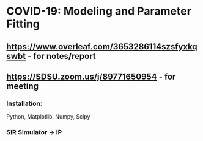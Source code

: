 # COVID-19: Modeling and Parameter Fitting
## https://www.overleaf.com/3653286114szsfyxkqswbt - for notes/report
## https://SDSU.zoom.us/j/89771650954  - for meeting

### Installation:
Python, Matplotlib, Numpy, Scipy

### SIR Simulator -> IP
